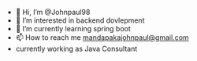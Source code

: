 - 👋 Hi, I’m @Johnpaul98
- 👀 I’m interested in backend dovlepment
- 🌱 I’m currently learning spring boot
- 📫 How to reach me mandapakajohnpaul@gmail.com
- currently working as Java Consultant

<!---
Johnpaul98/Johnpaul98 is a ✨ special ✨ repository because its `README.md` (this file) appears on your GitHub profile.
You can click the Preview link to take a look at your changes.
--->
